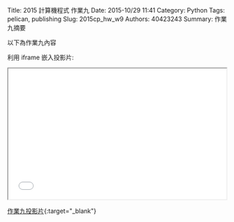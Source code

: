 Title: 2015 計算機程式 作業九
Date: 2015-10/29 11:41
Category: Python
Tags: pelican, publishing
Slug: 2015cp_hw_w9
Authors: 40423243
Summary: 作業九摘要

以下為作業九內容

利用 iframe 嵌入投影片:

<iframe src="40423243_cp_w9_p.html" width="500" height="300"></iframe>

[作業九投影片](40423243_cp_w9_p.html){:target="_blank"}